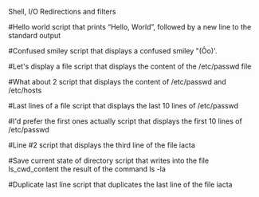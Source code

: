 Shell, I/O Redirections and filters

#Hello world
script that prints “Hello, World”, followed by a new line to the standard output

#Confused smiley
script that displays a confused smiley "(Ôo)'.

#Let's display a file
script that displays the content of the /etc/passwd file

#What about 2
script that displays the content of /etc/passwd and /etc/hosts

#Last lines of a file
script that displays the last 10 lines of /etc/passwd

#I'd prefer the first ones actually
script that displays the first 10 lines of /etc/passwd

#Line #2
script that displays the third line of the file iacta

#Save current state of directory
script that writes into the file ls_cwd_content the result of the command ls -la

#Duplicate last line
script that duplicates the last line of the file iacta
